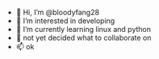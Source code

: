 - 👋 Hi, I’m @bloodyfang28
- 👀 I’m interested in developing
- 🌱 I’m currently learning linux and python
- 💞️ not yet decided what to collaborate on
- 📫 ok

<!---
bloodyfang28/bloodyfang28 is a ✨ special ✨ repository because its `README.md` (this file) appears on your GitHub profile.
You can click the Preview link to take a look at your changes.
--->
